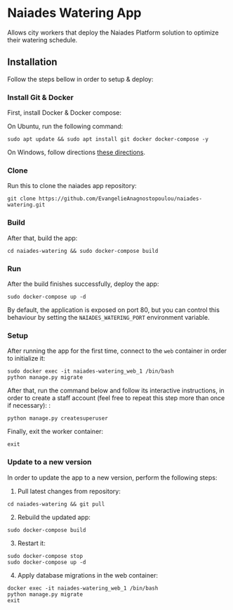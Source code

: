 # Naiades Watering App

Allows city workers that deploy the Naiades Platform solution to optimize their watering schedule.

## Installation

Follow the steps bellow in order to setup & deploy:

### Install Git & Docker
First, install Docker & Docker compose:

On Ubuntu, run the following command:
```
sudo apt update && sudo apt install git docker docker-compose -y
```

On Windows, follow directions [these directions](https://docs.docker.com/docker-for-windows/install/).

### Clone
Run this to clone the naiades app repository:
```
git clone https://github.com/EvangelieAnagnostopoulou/naiades-watering.git
```

### Build
After that, build the app:

```
cd naiades-watering && sudo docker-compose build
```

### Run
After the build finishes successfully, deploy the app:
```
sudo docker-compose up -d
```

By default, the application is exposed on port 80, 
but you can control this behaviour by setting the `NAIADES_WATERING_PORT` environment variable.

### Setup
After running the app for the first time, connect to the `web` container in order to initialize it:

```
sudo docker exec -it naiades-watering_web_1 /bin/bash
python manage.py migrate
```

After that, run the command below and follow its interactive instructions, 
in order to create a staff account 
(feel free to repeat this step more than once if necessary):
:
```
python manage.py createsuperuser
```

Finally, exit the worker container:
```
exit
```

### Update to a new version
In order to update the app to a new version, perform the following steps:

1. Pull latest changes from repository:
```
cd naiades-watering && git pull
```

2. Rebuild the updated app:
```
sudo docker-compose build
```

3. Restart it:
```
sudo docker-compose stop
sudo docker-compose up -d
```

4. Apply database migrations in the web container:
```
docker exec -it naiades-watering_web_1 /bin/bash
python manage.py migrate
exit
```